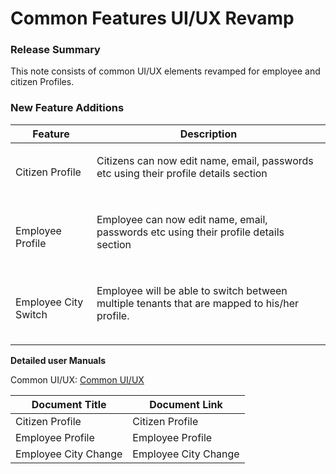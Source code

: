 # Common Features UI/UX Revamp

### Release Summary <a href="#release-summary" id="release-summary"></a>

This note consists of common UI/UX elements revamped for employee and citizen Profiles.

### New ‌Feature Additions <a href="#new-feature-additions" id="new-feature-additions"></a>

| **Feature**          | **Description**                                                                                                                                                                                                                                                                                                                                                                                                                                                                                                                                                                                                                                                                                                                                                                                                                                                                                                                                                                                                                                              |
| -------------------- | ------------------------------------------------------------------------------------------------------------------------------------------------------------------------------------------------------------------------------------------------------------------------------------------------------------------------------------------------------------------------------------------------------------------------------------------------------------------------------------------------------------------------------------------------------------------------------------------------------------------------------------------------------------------------------------------------------------------------------------------------------------------------------------------------------------------------------------------------------------------------------------------------------------------------------------------------------------------------------------------------------------------------------------------------------------ |
| Citizen Profile      | <p>Citizens can now edit name, email, passwords etc using their profile details section</p><p><img src="blob:https://digit-discuss.atlassian.net/cfa81c35-463a-4220-9c67-92b0e002a909#media-blob-url=true&#x26;id=2c4ddbae-6da1-42ef-8ba0-964c65549f72&#x26;collection=contentId-2107834416&#x26;contextId=2107834416&#x26;mimeType=image%2Fpng&#x26;name=image-20220419-042638.png&#x26;size=31801&#x26;height=640&#x26;width=360&#x26;alt=" alt=""><img src="blob:https://digit-discuss.atlassian.net/46ca650b-96cb-4211-bb13-413b73eb8cd8#media-blob-url=true&#x26;id=d4a8bd13-6b40-4dad-bd3a-6165586b2961&#x26;collection=contentId-2107834416&#x26;contextId=2107834416&#x26;mimeType=image%2Fpng&#x26;name=image-20220419-042656.png&#x26;size=41441&#x26;height=753&#x26;width=360&#x26;alt=" alt=""></p><p> </p>                                                                                                                                                                                                                                     |
| Employee Profile     | <p>Employee can now edit name, email, passwords etc using their profile details section</p><p><img src="blob:https://digit-discuss.atlassian.net/09a6d985-cbea-424c-a180-e5af21946eae#media-blob-url=true&#x26;id=2bf36c0f-8428-43cc-b954-f893217a8bfb&#x26;collection=contentId-2107834416&#x26;contextId=2107834416&#x26;mimeType=image%2Fpng&#x26;name=57d97de9-26bf-41ad-80ef-a49dec681ec9%23media-blob-url%3Dtrue%26id%3D13ea6f70-80cc-49aa-8f79-1274ea7010e7%26contextId%3D43538%26collection%3D&#x26;size=180145&#x26;height=1736&#x26;width=2880&#x26;alt=" alt=""><img src="blob:https://digit-discuss.atlassian.net/c189c2f5-9781-496a-bfc6-ecd8c7e2f01f#media-blob-url=true&#x26;id=992758f7-d597-4707-869e-03f510f549f8&#x26;collection=contentId-2107834416&#x26;contextId=2107834416&#x26;mimeType=image%2Fpng&#x26;name=e218e88e-d490-4e68-9d51-fc6ab7ebee8e%23media-blob-url%3Dtrue%26id%3D9ff69dc6-e9e9-46aa-84c1-55b92fbc526d%26contextId%3D43538%26collection%3D&#x26;size=200216&#x26;height=1824&#x26;width=2880&#x26;alt=" alt=""></p> |
| Employee City Switch | <p>Employee will be able to switch between multiple tenants that are mapped to his/her profile.</p><p><img src="blob:https://digit-discuss.atlassian.net/234bad68-8df9-4cd3-9e0a-bfae32f14d20#media-blob-url=true&#x26;id=2db90ef2-3d7b-4857-b657-a094add9ea3c&#x26;collection=contentId-2107834416&#x26;contextId=2107834416&#x26;mimeType=image%2Fpng&#x26;name=d2e7c7f4-bb92-4b75-8eb1-64e5ac7d45e5%23media-blob-url%3Dtrue%26id%3D57a7b6b6-c48d-46b9-8b9e-8b2ea2939d95%26contextId%3D43541%26collection%3D&#x26;size=181759&#x26;height=1736&#x26;width=2880&#x26;alt=" alt=""></p>                                                                                                                                                                                                                                                                                                                                                                                                                                                                      |

&#x20;

**Detailed user Manuals**

Common UI/UX: [Common UI/UX](../../exemplar/modules/common-ui-docs/)

| **Document Title**   | **Document Link**    |
| -------------------- | -------------------- |
| Citizen Profile      | Citizen Profile      |
| Employee Profile     | Employee Profile     |
| Employee City Change | Employee City Change |

